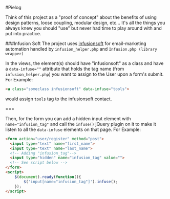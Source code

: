 #Pielog

Think of this project as a "proof of concept" about the benefits of using design patterns, loose coupling, modular design, etc... It's all the things you always knew you should "use" but never had time to play around with and put into practice.

###Infusion Soft
The project uses [infusionsoft](https://developer.infusionsoft.com/docs) for email-marketing automation handled by
`infusion_helper.php` and `Infusion.php (library wrapper)`

In the views, the element(s) should have "infusionsoft" as a class and have a `data-infuse=""` attribute that holds the tag name (from `infusion_helper.php`) you want to assign to the User upon a form's submit. For Example:
```html
<a class="someclass infusionsoft" data-infuse="tools">
```
would assign `tools` tag to the infusionsoft contact.

===

Then, for the form you can add a hidden input element with `name="infusion_tag"` and call the `infuse()` jQuery plugin on it to make it listen to all the `data-infuse` elements on that page. For Example:
```html
<form action="user/register" method="post">
  <input type="text" name="first_name">
  <input type="text" name="last_name">
  <!-- Adding "infusion_tag"-->
  <input type="hidden" name="infusion_tag" value="">
  <!-- See script below -->
</form>
<script>
    $(document).ready(function(){
        $('input[name="infusion_tag"]').infuse();
    });
</script>
```

